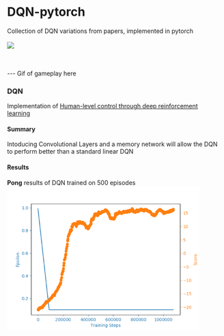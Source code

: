 # DQN-pytorch
 Collection of DQN variations from papers, implemented in pytorch<br><br>
 <img src="https://images.exxactcorp.com/CMS/landing-page/resource-center/supported-software/deep-learning/pytorch/PyTorch-logo.jpg" width=300 align=left><br><br><br>
 
--- Gif of gameplay here 
 
 ### DQN
 Implementation of [Human-level control through deep reinforcement learning](https://web.stanford.edu/class/psych209/Readings/MnihEtAlHassibis15NatureControlDeepRL.pdf)
 #### Summary
 Intoducing Convolutional Layers and a memory network will allow the DQN to perform better than a standard linear DQN
 #### Results
 **Pong** results of DQN trained on 500 episodes<br>
<img src ="DQN/plots/DQN_PongNoFrameSkip-v4_lr0.0001_500games.png" width = 450>
